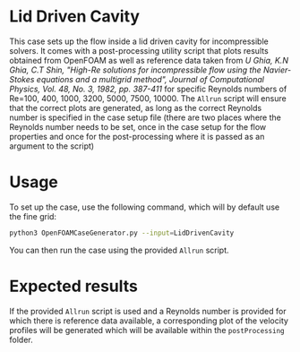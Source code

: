 # Lid Driven Cavity

This case sets up the flow inside a lid driven cavity for incompressible solvers. It comes with a post-processing utility script that plots results obtained from OpenFOAM as well as reference data taken from *U Ghia, K.N Ghia, C.T Shin, "High-Re solutions for incompressible flow using the Navier-Stokes equations and a multigrid method", Journal of Computational Physics, Vol. 48, No. 3, 1982, pp. 387-411* for specific Reynolds numbers of Re=100, 400, 1000, 3200, 5000, 7500, 10000. The ```Allrun``` script will ensure that the correct plots are generated, as long as the correct Reynolds number is specified in the case setup file (there are two places where the Reynolds number needs to be set, once in the case setup for the flow properties and once for the post-processing where it is passed as an argument to the script)

# Usage

To set up the case, use the following command, which will by default use the fine grid:

```bash
python3 OpenFOAMCaseGenerator.py --input=LidDrivenCavity
```

You can then run the case using the provided ```Allrun``` script. 

# Expected results

If the provided ```Allrun``` script is used and a Reynolds number is provided for which there is reference data available, a corresponding plot of the velocity profiles will be generated which will be available within the ```postProcessing``` folder.